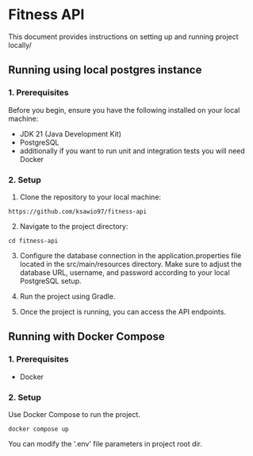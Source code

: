 # Fitness API
This document provides instructions on setting up and running project locally/

## Running using local postgres instance
###  1. Prerequisites
Before you begin, ensure you have the following installed on your local machine:

*   JDK 21 (Java Development Kit)
*   PostgreSQL
*   additionally if you want to run unit and integration tests you will need Docker
### 2. Setup
1. Clone the repository to your local machine:
````
https://github.com/ksawio97/fitness-api
````
2. Navigate to the project directory:
````
cd fitness-api
````
3. Configure the database connection in the application.properties file located in the src/main/resources directory.
   Make sure to adjust the database URL, username, and password according to your local PostgreSQL setup.

4. Run the project using Gradle.
5. Once the project is running, you can access the API endpoints.
## Running with Docker Compose
###  1. Prerequisites
* Docker
### 2. Setup
Use Docker Compose to run the project.
````
docker compose up
````
You can modify the '.env' file parameters in project root dir.